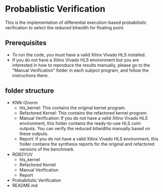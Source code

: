 # Probablistic Verification
This is the implementation of differential execution-based probabilistic verification to select the reduced bitwidth for floating point. 

## Prerequisites
- To run the code, you must have a valid Xilinx Vivado HLS installed.
- If you do not have a Xilinx Vivado HLS environment but you are interested in how to reproduce the results manually, please go to the "Manual Verification" folder in each subject program, and follow the instructions there.

## folder structure
- KNN-l2norm
  - hls_kernel: This contains the original kernel program.
  - Refactored Kernel: This contains the refactored kernel program.
  - Manual Verification: If you do not have a valid Xilinx Vivado HLS environment, this folder contains the ready-to-use HLS csim outputs. You can verify the reduced bitwidths manually based on these outputs.
  - Report: If you do not have a valid Xilinx Vivado HLS environment, this folder contains the synthesis reports for the original and refactored versions of the benchmark.
- RGB2YUV
  - hls_kernel
  - Refactored Kernel
  - Manual Verification
  - Report
- Probabilistic Verification
- README.md
